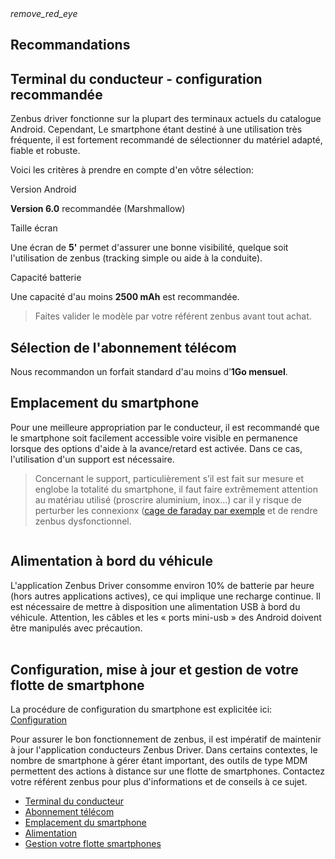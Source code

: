 <article id="recommendations" class="article">
	<div class="row">
		<div class="section col s12 m12 l10 bodybox">
			<a class="btn-floating btn-large waves-effect waves-light printButton" onclick="setArticleView()"><i class="material-icons">remove_red_eye</i></a>
			<h1>Recommandations</h1>
			<div id="driver-recommendations-cat1" class="section scrollspy">
				<h2>Terminal du conducteur - configuration recommandée</h2>
				<p>Zenbus driver fonctionne sur la plupart des terminaux actuels du catalogue Android. Cependant, Le smartphone étant destiné à une utilisation très fréquente, il est fortement recommandé de sélectionner du matériel adapté, fiable et robuste.<br>
				</p>
				<p>Voici les critères à prendre en compte d'en vôtre sélection:</p>
				<div class="row">
					<div class="col s12">
						<div class="card">
							<div class="card-content">
								<span class="red-text text-darken-4 card-title">Version Android</span>
								<p><strong>Version 6.0</strong> recommandée (Marshmallow)</p>
							</div>
						</div>
					</div>
					<div class="col s12">
						<div class="card">
							<div class="card-content">
								<span class="red-text text-darken-4 card-title">Taille écran</span>
								<p>Une écran de <strong>5'</strong> permet d'assurer une bonne visibilité, quelque soit l'utilisation de zenbus (tracking simple ou aide à la conduite).</p>
							</div>
						</div>
					</div>
					<div class="col s12">
						<div class="card">
							<div class="card-content">
								<span class="red-text text-darken-4 card-title">Capacité batterie</span>
								<p>Une capacité d'au moins <strong>2500 mAh</strong> est recommandée.</p>
							</div>
						</div>
					</div>
				</div>
				<blockquote>
					Faites valider le modèle par votre référent zenbus avant tout achat. 
				</blockquote>
			</div>
			<div id="driver-recommendations-cat2" class="section scrollspy">
				<h2>Sélection de l'abonnement télécom</h2>
				<p><!--Prévoir <span class="imp2">500mo</span> de data mensuelle en moyenne pour le fonctionnement de Zenbus Driver. -->Nous recommandon un forfait standard d'au moins d’<strong>1Go mensuel</strong>.</p>
			</div>
			<div id="driver-recommendations-cat3" class="section scrollspy">
				<h2>Emplacement du smartphone</h2>
				<p>Pour une meilleure appropriation par le conducteur, il est recommandé que le smartphone soit facilement accessible voire visible en permanence lorsque des options d'aide à la  avance/retard est activée. Dans ce cas, l'utilisation d'un support est nécessaire.</p>
				<blockquote>Concernant le support, particulièrement s’il est fait sur mesure et englobe la totalité du smartphone, il faut faire extrêmement attention au matériau utilisé (proscrire aluminium, inox…) car il y  risque de perturber les connexionx (<a href="https://fr.wikipedia.org/wiki/Cage_de_Faraday" target="_blank">cage de faraday par exemple</a> et de rendre zenbus dysfonctionnel. 
				</blockquote>
				<div class="row valign-wrapper">
					<div class="col s12 m12 l4">
						<div class="material-placeholder">
							<img src="/images/driver_recommendations_support1.jpg" alt="" class="greyBorder smaller responsive-img materialboxed" data-caption="Exemple de support magnétique alimenté par un allume-cigare">
						</div>
					</div>
					<div class="col s12 m12 l4">
						<div class="material-placeholder">
							<img src="/images/driver_recommendations_support2.jpg" alt="" class="greyBorder smaller responsive-img materialboxed" data-caption="Exemple de support magnétique">
						</div>
					</div>
					<div class="col s12 m12 l4">
						<div class="material-placeholder">
							<img src="/images/driver_recommendations_support3.jpg" alt="" class="greyBorder smaller responsive-img materialboxed" data-caption="Exemple de support magnétique">
						</div>
					</div>
				</div>
			</div>
			<div id="driver-recommendations-cat4" class="section scrollspy">
				<h2>Alimentation à bord du véhicule</h2>
				<p>L'application Zenbus Driver consomme environ <span class="imp2">10% de batterie par heure</span> (hors autres applications actives), ce qui implique une recharge continue. Il est nécessaire de mettre à disposition une alimentation USB à bord du véhicule. Attention, les câbles et les « ports mini-usb » des Android doivent être manipulés avec précaution. <br><br>
				</p>
			</div>
			<div id="driver-recommendations-cat5" class="section scrollspy">
				<h2>Configuration, mise à jour et gestion de votre flotte de smartphone</h2>
				<p>La procédure de configuration du smartphone est explicitée ici: <a href="/driver/configuration.html">Configuration</a></p>
				<p>Pour assurer le bon fonctionnement de zenbus, il est impératif de maintenir à jour l'application conducteurs Zenbus Driver. Dans certains contextes, le nombre de smartphone à gérer étant important, des outils de type MDM permettent des actions à distance sur une flotte de smartphones. Contactez votre référent zenbus pour plus d'informations et de conseils à ce sujet.</p>
			</div>
		</div>
		<div class="col hide-on-small-only m3 l2 articleNav">
			<ul class="section table-of-contents">
				<li><a href="#driver-recommendations-cat1">Terminal du conducteur</a></li>
				<li><a href="#driver-recommendations-cat2">Abonnement télécom</a></li>
				<li><a href="#driver-recommendations-cat3">Emplacement du smartphone</a></li>
				<li><a href="#driver-recommendations-cat4">Alimentation</a></li>
				<li><a href="#driver-recommendations-cat5">Gestion votre flotte smartphones</a></li>
			</ul>

</div>
</div>
</article>
